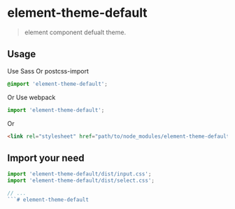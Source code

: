 # element-theme-default
> element component defualt theme.

## Usage

Use Sass Or postcss-import
```css
@import 'element-theme-default';
```

Or Use webpack
```javascript
import 'element-theme-default';
```

Or
```html
<link rel="stylesheet" href="path/to/node_modules/element-theme-default/dist/index.css">
```

##  Import your need
```javascript
import 'element-theme-default/dist/input.css';
import 'element-theme-default/dist/select.css';

// ...
```# element-theme-default
